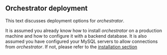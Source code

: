 ## Orchestrator deployment

This text discusses deployment options for _orchestrator_.

It is assumed you already know how to install _orchestrator_ on a production machine and how to configure it with a backend database. It is also assumed you have configured your MySQL servers to allow connections from _orchestrator_.
If not, please refer to the [installation section](https://github.com/outbrain/orchestrator/wiki/Orchestrator-Manual#installation)
